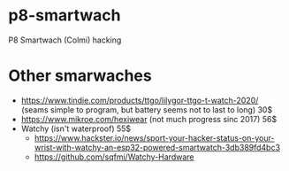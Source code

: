 # p8-smartwach
P8 Smartwach (Colmi) hacking

# Other smarwaches
- https://www.tindie.com/products/ttgo/lilygor-ttgo-t-watch-2020/ (seams simple to program, but battery seems not to last to long) 30$
- https://www.mikroe.com/hexiwear (not much progress sinc 2017) 56$
- Watchy (isn't waterproof) 55$
  - https://www.hackster.io/news/sport-your-hacker-status-on-your-wrist-with-watchy-an-esp32-powered-smartwatch-3db389fd4bc3
  - https://github.com/sqfmi/Watchy-Hardware
